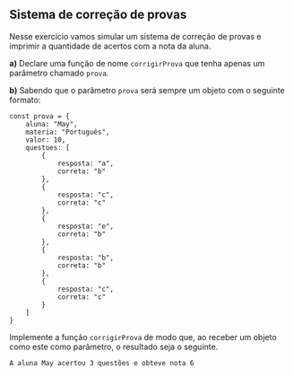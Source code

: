 
## Sistema de correção de provas

Nesse exercício vamos simular um sistema de correção de provas e imprimir a quantidade de acertos com a nota da aluna.

**a)** Declare uma função de nome `corrigirProva` que tenha apenas um parâmetro chamado `prova`. 

**b)** Sabendo que o parâmetro `prova` será sempre um objeto com o seguinte formato:

```javascript=
const prova = {
    aluna: "May",
    materia: "Português",
    valor: 10,
    questoes: [
        {
            resposta: "a",
            correta: "b"
        },
        {
            resposta: "c",
            correta: "c"
        },
        {
            resposta: "e",
            correta: "b"
        },
        {
            resposta: "b",
            correta: "b"
        },
        {
            resposta: "c",
            correta: "c"
        }
    ]
}
```

Implemente a função `corrigirProva` de modo que, ao receber um objeto como este como parâmetro, o resultado seja o seguinte.

```
A aluna May acertou 3 questões e obteve nota 6
```

